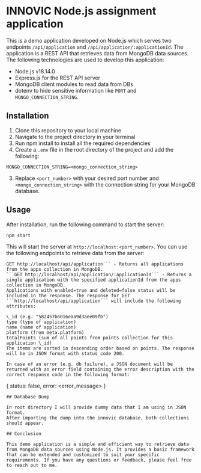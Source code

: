 # INNOVIC Node.js assignment application

This is a demo application developed on Node.js which serves two endpoints ```/api/application``` and ```/api/application/:applicationId```. The application is a REST API that retrieves data from MongoDB data sources. The following technologies are used to develop this application: 
- Node.js v18.14.0 
- Express.js for the REST API server 
- MongoDB client modules to read data from DBs 
- dotenv to hide sensitive information like ```PORT``` and ```MONGO_CONNECTION_STRING```.

## Installation

1. Clone this repository to your local machine
2. Navigate to the project directory in your terminal
3. Run npm install to install all the required dependencies
4. Create a ```.env``` file in the root directory of the project and add the following:

```PORT=<port_number>
MONGO_CONNECTION_STRING=<mongo_connection_string>
```

3. Replace ```<port_number>``` with your desired port number and ```<mongo_connection_string>``` with the connection string for your MongoDB database.

## Usage

After installation, run the following command to start the server:

```npm start```

This will start the server at ```http://localhost:<port_number>```. You can use the following endpoints to retrieve data from the server:

```
GET http://localhost/api/application``` - Returns all applications from the apps collection in MongoDB.
```GET http://localhost/api/application/:applicationId``` - Returns a single application with the specified applicationId from the apps collection in MongoDB.
Applications with enabled=true and deleted=false status will be included in the response. The response for GET ```http://localhost/api/application``` will include the following attributes:

\_id (e.g. "582457b6016eaa9d3aee09fb")
type (type of application)
name (name of application)
platform (from meta.platform)
totalPoints (sum of all points from points collection for this application \_id)
The items are sorted in descending order based on points. The response will be in JSON format with status code 200.

In case of an error (e.g. db failure), a JSON document will be returned with an error field containing the error description with the correct response code in the following format:
```
{
status: false,
error: <error_message>
}
```
## Database Dump

In root directory I will provide dummy data that I am using in JSON format.
After importing the dump into the innovic database, both collections should appear.

## Conclusion

This demo application is a simple and efficient way to retrieve data from MongoDB data sources using Node.js. It provides a basic framework that can be extended and customized to suit your specific requirements. If you have any questions or feedback, please feel free to reach out to me.
